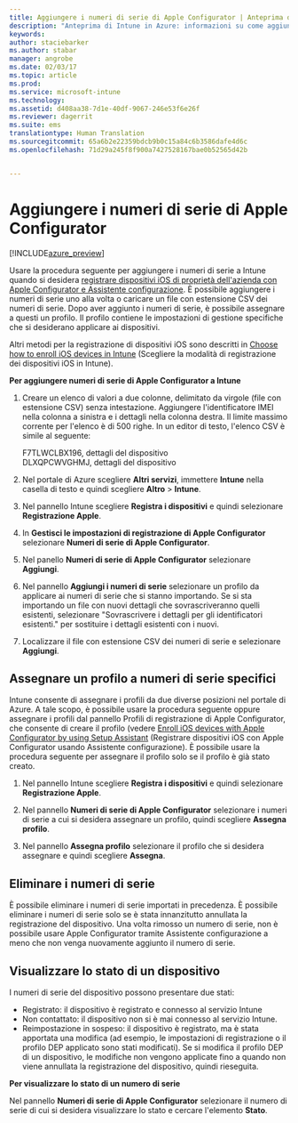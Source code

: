 ```yaml
---
title: Aggiungere i numeri di serie di Apple Configurator | Anteprima di Intune in Azure | Documentazione Microsoft
description: "Anteprima di Intune in Azure: informazioni su come aggiungere numeri di serie a dispositivi iOS di proprietà dell&quot;azienda con Apple Configurator."
keywords: 
author: staciebarker
ms.author: stabar
manager: angrobe
ms.date: 02/03/17
ms.topic: article
ms.prod: 
ms.service: microsoft-intune
ms.technology: 
ms.assetid: d408aa38-7d1e-40df-9067-246e53f6e26f
ms.reviewer: dagerrit
ms.suite: ems
translationtype: Human Translation
ms.sourcegitcommit: 65a6b2e22359bdcb9b0c15a84c6b3586dafe4d6c
ms.openlocfilehash: 71d29a245f8f900a7427528167bae0b52565d42b


---
```


# <a name="add-apple-configurator-serial-numbers"></a>Aggiungere i numeri di serie di Apple Configurator 

[!INCLUDE[azure_preview](../includes/azure_preview.md)]

Usare la procedura seguente per aggiungere i numeri di serie a Intune quando si desidera [registrare dispositivi iOS di proprietà dell'azienda con Apple Configurator e Assistente configurazione](enroll-ios-devices-with-apple-configurator-and-setup-assistant.md). È possibile aggiungere i numeri di serie uno alla volta o caricare un file con estensione CSV dei numeri di serie. Dopo aver aggiunto i numeri di serie, è possibile assegnare a questi un profilo. Il profilo contiene le impostazioni di gestione specifiche che si desiderano applicare ai dispositivi. 

Altri metodi per la registrazione di dispositivi iOS sono descritti in [Choose how to enroll iOS devices in Intune](choose-ios-enrollment-method.md) (Scegliere la modalità di registrazione dei dispositivi iOS in Intune).

**Per aggiungere numeri di serie di Apple Configurator a Intune**

1. Creare un elenco di valori a due colonne, delimitato da virgole (file con estensione CSV) senza intestazione. Aggiungere l'identificatore IMEI nella colonna a sinistra e i dettagli nella colonna destra. Il limite massimo corrente per l'elenco è di 500 righe. In un editor di testo, l'elenco CSV è simile al seguente:

    F7TLWCLBX196, dettagli del dispositivo</br>
    DLXQPCWVGHMJ, dettagli del dispositivo

2. Nel portale di Azure scegliere **Altri servizi**, immettere **Intune** nella casella di testo e quindi scegliere **Altro** > **Intune**.

3.  Nel pannello Intune scegliere **Registra i dispositivi** e quindi selezionare **Registrazione Apple**.

4. In **Gestisci le impostazioni di registrazione di Apple Configurator** selezionare **Numeri di serie di Apple Configurator**.

5. Nel panello **Numeri di serie di Apple Configurator** selezionare **Aggiungi**.

6. Nel pannello **Aggiungi i numeri di serie** selezionare un profilo da applicare ai numeri di serie che si stanno importando. Se si sta importando un file con nuovi dettagli che sovrascriveranno quelli esistenti, selezionare "Sovrascrivere i dettagli per gli identificatori esistenti." per sostituire i dettagli esistenti con i nuovi.

7. Localizzare il file con estensione CSV dei numeri di serie e selezionare **Aggiungi**.

## <a name="assign-a-profile-to-specific-serial-numbers"></a>Assegnare un profilo a numeri di serie specifici

Intune consente di assegnare i profili da due diverse posizioni nel portale di Azure. A tale scopo, è possibile usare la procedura seguente oppure assegnare i profili dal pannello Profili di registrazione di Apple Configurator, che consente di creare il profilo (vedere [Enroll iOS devices with Apple Configurator by using Setup Assistant](enroll-ios-devices-with-apple-configurator-and-setup-assistant.md) (Registrare dispositivi iOS con Apple Configurator usando Assistente configurazione). È possibile usare la procedura seguente per assegnare il profilo solo se il profilo è già stato creato.

1. Nel pannello Intune scegliere **Registra i dispositivi** e quindi selezionare **Registrazione Apple**.

2. Nel pannello **Numeri di serie di Apple Configurator** selezionare i numeri di serie a cui si desidera assegnare un profilo, quindi scegliere **Assegna profilo**.

3. Nel pannello **Assegna profilo** selezionare il profilo che si desidera assegnare e quindi scegliere **Assegna**.

## <a name="delete-serial-numbers"></a>Eliminare i numeri di serie
È possibile eliminare i numeri di serie importati in precedenza. È possibile eliminare i numeri di serie solo se è stata innanzitutto annullata la registrazione del dispositivo. Una volta rimosso un numero di serie, non è possibile usare Apple Configurator tramite Assistente configurazione a meno che non venga nuovamente aggiunto il numero di serie.

## <a name="view-the-state-of-a-device"></a>Visualizzare lo stato di un dispositivo
I numeri di serie del dispositivo possono presentare due stati:

- Registrato: il dispositivo è registrato e connesso al servizio Intune
- Non contattato: il dispositivo non si è mai connesso al servizio Intune.
- Reimpostazione in sospeso: il dispositivo è registrato, ma è stata apportata una modifica (ad esempio, le impostazioni di registrazione o il profilo DEP applicato sono stati modificati). Se si modifica il profilo DEP di un dispositivo, le modifiche non vengono applicate fino a quando non viene annullata la registrazione del dispositivo, quindi rieseguita.

**Per visualizzare lo stato di un numero di serie**

Nel pannello **Numeri di serie di Apple Configurator** selezionare il numero di serie di cui si desidera visualizzare lo stato e cercare l'elemento **Stato**.



<!--HONumber=Feb17_HO1-->


